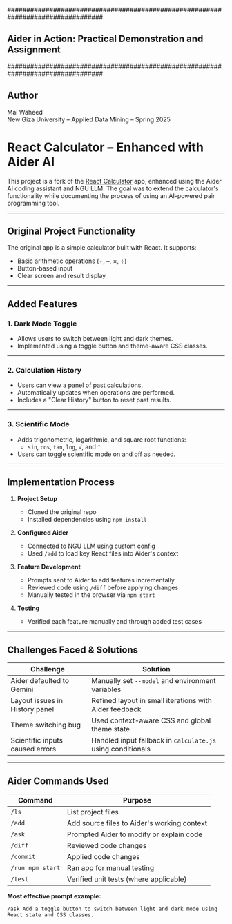 #################################################################################
##           Aider in Action: Practical Demonstration and Assignment           ##
#################################################################################

## Author
Mai Waheed  
New Giza University – Applied Data Mining – Spring 2025

# React Calculator – Enhanced with Aider AI

This project is a fork of the [React Calculator](https://github.com/ahfarmer/calculator) app, enhanced using the Aider AI coding assistant and NGU LLM. The goal was to extend the calculator's functionality while documenting the process of using an AI-powered pair programming tool.

---

## Original Project Functionality

The original app is a simple calculator built with React. It supports:
- Basic arithmetic operations (+, –, ×, ÷)
- Button-based input
- Clear screen and result display

---

## Added Features

### 1. Dark Mode Toggle
- Allows users to switch between light and dark themes.
- Implemented using a toggle button and theme-aware CSS classes.



---

### 2. Calculation History
- Users can view a panel of past calculations.
- Automatically updates when operations are performed.
- Includes a "Clear History" button to reset past results.



---

### 3. Scientific Mode
- Adds trigonometric, logarithmic, and square root functions:
  - `sin`, `cos`, `tan`, `log`, `√`, and `^`
- Users can toggle scientific mode on and off as needed.

---

## Implementation Process

1. **Project Setup**
   - Cloned the original repo
   - Installed dependencies using `npm install`

2. **Configured Aider**
   - Connected to NGU LLM using custom config
   - Used `/add` to load key React files into Aider's context

3. **Feature Development**
   - Prompts sent to Aider to add features incrementally
   - Reviewed code using `/diff` before applying changes
   - Manually tested in the browser via `npm start`

4. **Testing**
   - Verified each feature manually and through added test cases

---

## Challenges Faced & Solutions

| Challenge                        | Solution                                                     |
|----------------------------------|--------------------------------------------------------------|
| Aider defaulted to Gemini        | Manually set `--model` and environment variables             |
| Layout issues in History panel  | Refined layout in small iterations with Aider feedback       |
| Theme switching bug              | Used context-aware CSS and global theme state                |
| Scientific inputs caused errors | Handled input fallback in `calculate.js` using conditionals  |

---

## Aider Commands Used

| Command        | Purpose                                        |
|----------------|------------------------------------------------|
| `/ls`          | List project files                             |
| `/add`         | Add source files to Aider's working context    |
| `/ask`         | Prompted Aider to modify or explain code       |
| `/diff`        | Reviewed code changes                          |
| `/commit`      | Applied code changes                           |
| `/run npm start` | Ran app for manual testing                  |
| `/test`        | Verified unit tests (where applicable)         |

**Most effective prompt example:**
```text
/ask Add a toggle button to switch between light and dark mode using React state and CSS classes.
